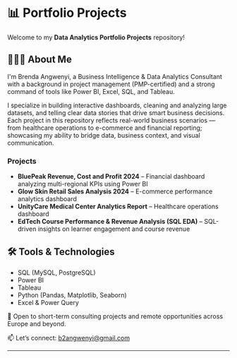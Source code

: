 # 📊 Portfolio Projects

Welcome to my **Data Analytics Portfolio Projects** repository!  
## 👩🏽‍💻 About Me
I'm Brenda Angwenyi, a Business Intelligence & Data Analytics Consultant with a background in project management (PMP-certified) and a strong command of tools like Power BI, Excel, SQL, and Tableau.

I specialize in building interactive dashboards, cleaning and analyzing large datasets, and telling clear data stories that drive smart business decisions.
Each project in this repository reflects real-world business scenarios — from healthcare operations to e-commerce and financial reporting; showcasing my ability to bridge data, business context, and visual communication.
### Projects
- **BluePeak Revenue, Cost and Profit 2024** – Financial dashboard analyzing multi-regional KPIs using Power BI  
- **Glow Skin Retail Sales Analysis 2024** – E-commerce performance analytics dashboard  
- **UnityCare Medical Center Analytics Report** – Healthcare operations dashboard  
- **EdTech Course Performance & Revenue Analysis (SQL EDA)** – SQL-driven insights on learner engagement and course revenue  
## 🛠️ Tools & Technologies

- SQL (MySQL, PostgreSQL)
- Power BI
- Tableau
- Python (Pandas, Matplotlib, Seaborn)
- Excel & Power Query

📍 Open to short-term consulting projects and remote opportunities across Europe and beyond.

📫 Let’s connect: b2angwenyi@gmail.com




---



